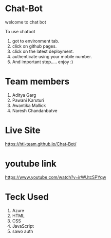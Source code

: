 # Chat-Bot

welcome to chat bot 

To use chatbot 
1) got to environment tab.
2) click on github pages.
3) click on the latest deployment.
4) authenticate using your mobile number.
5) And important step..... enjoy :)


# Team members 
1) Aditya Garg
2) Pawani Karuturi
3) Awantika Mallick
4) Naresh Chandanbatve

# Live Site
 https://htl-team.github.io/Chat-Bot/
 
# youtube link 
https://www.youtube.com/watch?v=irWUtcSPYqw

# Teck Used
1) Azure
2) HTML
3) CSS
4) JavaScript
5) sawo auth
